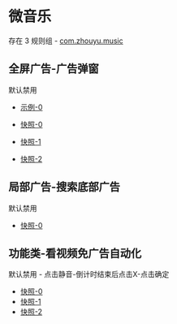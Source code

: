 # 微音乐

存在 3 规则组 - [com.zhouyu.music](/src/apps/com.zhouyu.music.ts)

## 全屏广告-广告弹窗

默认禁用

- [示例-0](https://github.com/gkd-kit/inspect/assets/38517192/798afc53-4aaf-481f-acb1-7c193bd8e6d6)

- [快照-0](https://i.gkd.li/import/13062330)
- [快照-1](https://i.gkd.li/import/13068583)
- [快照-2](https://i.gkd.li/import/13231850)

## 局部广告-搜索底部广告

默认禁用

- [快照-0](https://i.gkd.li/import/13245859)

## 功能类-看视频免广告自动化

默认禁用 - 点击静音-倒计时结束后点击X-点击确定

- [快照-0](https://i.gkd.li/import/13974721)
- [快照-1](https://i.gkd.li/import/13974632)
- [快照-2](https://i.gkd.li/import/13974655)

